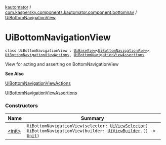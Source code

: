 [kautomator](../../index.md) / [com.kaspersky.components.kautomator.component.bottomnav](../index.md) / [UiBottomNavigationView](./index.md)

# UiBottomNavigationView

`class UiBottomNavigationView : `[`UiBaseView`](../../com.kaspersky.components.kautomator.component.common.views/-ui-base-view/index.md)`<`[`UiBottomNavigationView`](./index.md)`>, `[`UiBottomNavigationViewActions`](../-ui-bottom-navigation-view-actions/index.md)`, `[`UiBottomNavigationViewAssertions`](../-ui-bottom-navigation-view-assertions/index.md)

View for acting and asserting on BottomNavigationView

**See Also**

[UiBottomNavigationViewActions](../-ui-bottom-navigation-view-actions/index.md)

[UiBottomNavigationViewAssertions](../-ui-bottom-navigation-view-assertions/index.md)

### Constructors

| Name | Summary |
|---|---|
| [&lt;init&gt;](-init-.md) | `UiBottomNavigationView(selector: `[`UiViewSelector`](../../com.kaspersky.components.kautomator.component.common.builders/-ui-view-selector/index.md)`)`<br>`UiBottomNavigationView(builder: `[`UiViewBuilder`](../../com.kaspersky.components.kautomator.component.common.builders/-ui-view-builder/index.md)`.() -> `[`Unit`](https://kotlinlang.org/api/latest/jvm/stdlib/kotlin/-unit/index.html)`)` |
